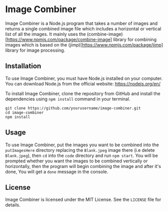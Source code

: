 # Image Combiner

Image Combiner is a Node.js program that takes a number of images and returns a single combined image file which includes a horizontal or vertical list of all the images. It mainly uses the (combine-image)[https://www.npmjs.com/package/combine-image] library for combining images which is based on the (jimp)[https://www.npmjs.com/package/jimp] library for image processing.

## Installation

To use Image Combiner, you must have Node.js installed on your computer. You can download Node.js from the official website: https://nodejs.org/en/

To install Image Combiner, clone the repository from GitHub and install the dependencies using `npm install` command in your terminal.

```
git clone https://github.com/yourusername/image-combiner.git
cd image-combiner
npm install
```

## Usage

To use Image Combiner, put the images you want to be combined into the `putImagesHere` directory replacing the `Blank.jpeg` image there (i.e delete `Blank.jpeg`), then `cd` into the `code` directory and run `npm start`. You will be prompted whether you want the images to be combined vertically or horizontally, then the program will begin combining the image and after it's done, You will get a `done` message in the console.

## License

Image Combiner is licensed under the MIT License. See the `LICENSE` file for details.
